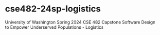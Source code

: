 # cse482-24sp-logistics
University of Washington Spring 2024 CSE 482 Capstone Software Design to Empower Underserved Populations - Logistics
